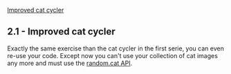 [Improved cat cycler](https://vieuxloupgris.github.io/jsweb2.1/)
## 2.1 - Improved cat cycler

Exactly the same exercise than the cat cycler in the first serie, you can even re-use your code. Except now you can't use your collection of cat images any more and must use the [random.cat API](https://aws.random.cat/meow).
